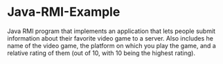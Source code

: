 # Java-RMI-Example
Java RMI program that implements an application that lets people submit information about their favorite video game to a server. Also includes he name of the video game, the platform on which you play the game, and a relative rating of them (out of 10, with 10 being the highest rating).
